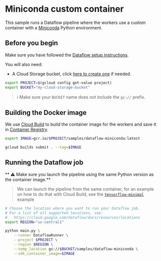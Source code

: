 # Miniconda custom container

This sample runs a Dataflow pipeline where the workers use a custom container with a
[Miniconda](https://docs.conda.io/en/latest/miniconda.html)
Python environment.

## Before you begin

Make sure you have followed the
[Dataflow setup instructions](../../README.md).

You will also need:
* A Cloud Storage bucket, click [here to create one](https://console.cloud.google.com/storage/create-bucket) if needed.

```sh
export PROJECT=$(gcloud config get-value project)
export BUCKET="my-cloud-storage-bucket"
```

> ℹ️ Make sure your `BUCKET` name does _not_ include the `gs://` prefix.

## Building the Docker image

We use
[Cloud Build](https://cloud.google.com/build)
to build the container image for the workers and save it in
[Container Registry](https://cloud.google.com/container-registry/).

```sh
export IMAGE=gcr.io/$PROJECT/samples/dataflow-miniconda:latest

gcloud builds submit . --tag=$IMAGE
```

## Running the Dataflow job

** ⚠️ Make sure you launch the pipeline using the same Python version as the
container image.**

> We can launch the pipeline from the same container, for an example on
> how to do that with Cloud Build, see the
> [`tensorflow-minimal`](../../gpu-examples/tensorflow-minimal) example

```sh
# Choose the location where you want to run your Dataflow job.
# For a list of all supported locations, see:
#   https://cloud.google.com/dataflow/docs/resources/locations
export REGION="us-central1"

python main.py \
    --runner DataflowRunner \
    --project $PROJECT \
    --region $REGION \
    --temp_location gs://$BUCKET/samples/dataflow-miniconda \
    --sdk_container_image=$IMAGE
```
